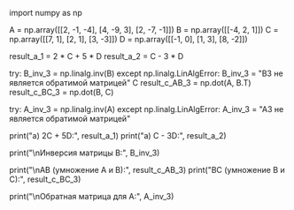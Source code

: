 import numpy as np

A = np.array([[2, -1, -4], [4, -9, 3], [2, -7, -1]])
B = np.array([[-4, 2, 1]])
C = np.array([[7, 1], [2, 1], [3, -3]])
D = np.array([[-1, 0], [1, 3], [8, -2]])

result_a_1 = 2 * C + 5 * D
result_a_2 = C - 3 * D

try:
    B_inv_3 = np.linalg.inv(B)
except np.linalg.LinAlgError:
    B_inv_3 = "B3 не является обратимой матрицей"
C
result_c_AB_3 = np.dot(A, B.T)
result_c_BC_3 = np.dot(B, C)

try:
    A_inv_3 = np.linalg.inv(A)
except np.linalg.LinAlgError:
    A_inv_3 = "A3 не является обратимой матрицей"

print("a) 2C + 5D:", result_a_1)
print("a) C - 3D:", result_a_2)

print("\nИнверсия матрицы B:", B_inv_3)

print("\nAB (умножение A и B):", result_c_AB_3)
print("BC (умножение B и C):", result_c_BC_3)

print("\nОбратная матрица для A:", A_inv_3)
